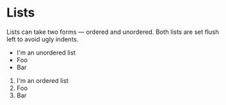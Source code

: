 # Lists
Lists can take two forms — ordered and unordered. Both lists are set flush left to avoid ugly indents.

- I'm an unordered list
- Foo
- Bar


1. I'm an ordered list
1. Foo
1. Bar
